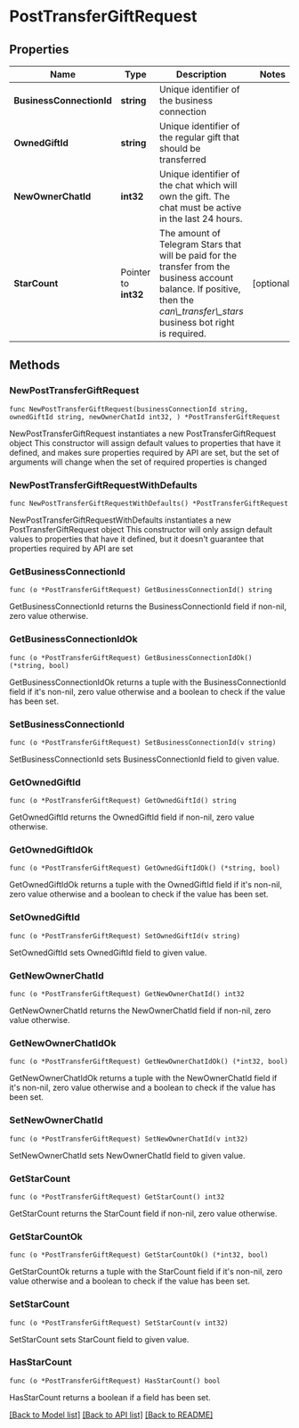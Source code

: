 # PostTransferGiftRequest

## Properties

Name | Type | Description | Notes
------------ | ------------- | ------------- | -------------
**BusinessConnectionId** | **string** | Unique identifier of the business connection | 
**OwnedGiftId** | **string** | Unique identifier of the regular gift that should be transferred | 
**NewOwnerChatId** | **int32** | Unique identifier of the chat which will own the gift. The chat must be active in the last 24 hours. | 
**StarCount** | Pointer to **int32** | The amount of Telegram Stars that will be paid for the transfer from the business account balance. If positive, then the *can\\_transfer\\_stars* business bot right is required. | [optional] 

## Methods

### NewPostTransferGiftRequest

`func NewPostTransferGiftRequest(businessConnectionId string, ownedGiftId string, newOwnerChatId int32, ) *PostTransferGiftRequest`

NewPostTransferGiftRequest instantiates a new PostTransferGiftRequest object
This constructor will assign default values to properties that have it defined,
and makes sure properties required by API are set, but the set of arguments
will change when the set of required properties is changed

### NewPostTransferGiftRequestWithDefaults

`func NewPostTransferGiftRequestWithDefaults() *PostTransferGiftRequest`

NewPostTransferGiftRequestWithDefaults instantiates a new PostTransferGiftRequest object
This constructor will only assign default values to properties that have it defined,
but it doesn't guarantee that properties required by API are set

### GetBusinessConnectionId

`func (o *PostTransferGiftRequest) GetBusinessConnectionId() string`

GetBusinessConnectionId returns the BusinessConnectionId field if non-nil, zero value otherwise.

### GetBusinessConnectionIdOk

`func (o *PostTransferGiftRequest) GetBusinessConnectionIdOk() (*string, bool)`

GetBusinessConnectionIdOk returns a tuple with the BusinessConnectionId field if it's non-nil, zero value otherwise
and a boolean to check if the value has been set.

### SetBusinessConnectionId

`func (o *PostTransferGiftRequest) SetBusinessConnectionId(v string)`

SetBusinessConnectionId sets BusinessConnectionId field to given value.


### GetOwnedGiftId

`func (o *PostTransferGiftRequest) GetOwnedGiftId() string`

GetOwnedGiftId returns the OwnedGiftId field if non-nil, zero value otherwise.

### GetOwnedGiftIdOk

`func (o *PostTransferGiftRequest) GetOwnedGiftIdOk() (*string, bool)`

GetOwnedGiftIdOk returns a tuple with the OwnedGiftId field if it's non-nil, zero value otherwise
and a boolean to check if the value has been set.

### SetOwnedGiftId

`func (o *PostTransferGiftRequest) SetOwnedGiftId(v string)`

SetOwnedGiftId sets OwnedGiftId field to given value.


### GetNewOwnerChatId

`func (o *PostTransferGiftRequest) GetNewOwnerChatId() int32`

GetNewOwnerChatId returns the NewOwnerChatId field if non-nil, zero value otherwise.

### GetNewOwnerChatIdOk

`func (o *PostTransferGiftRequest) GetNewOwnerChatIdOk() (*int32, bool)`

GetNewOwnerChatIdOk returns a tuple with the NewOwnerChatId field if it's non-nil, zero value otherwise
and a boolean to check if the value has been set.

### SetNewOwnerChatId

`func (o *PostTransferGiftRequest) SetNewOwnerChatId(v int32)`

SetNewOwnerChatId sets NewOwnerChatId field to given value.


### GetStarCount

`func (o *PostTransferGiftRequest) GetStarCount() int32`

GetStarCount returns the StarCount field if non-nil, zero value otherwise.

### GetStarCountOk

`func (o *PostTransferGiftRequest) GetStarCountOk() (*int32, bool)`

GetStarCountOk returns a tuple with the StarCount field if it's non-nil, zero value otherwise
and a boolean to check if the value has been set.

### SetStarCount

`func (o *PostTransferGiftRequest) SetStarCount(v int32)`

SetStarCount sets StarCount field to given value.

### HasStarCount

`func (o *PostTransferGiftRequest) HasStarCount() bool`

HasStarCount returns a boolean if a field has been set.


[[Back to Model list]](../README.md#documentation-for-models) [[Back to API list]](../README.md#documentation-for-api-endpoints) [[Back to README]](../README.md)


